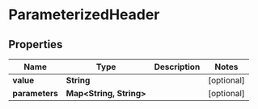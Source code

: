

# ParameterizedHeader

## Properties

Name | Type | Description | Notes
------------ | ------------- | ------------- | -------------
**value** | **String** |  |  [optional]
**parameters** | **Map&lt;String, String&gt;** |  |  [optional]



